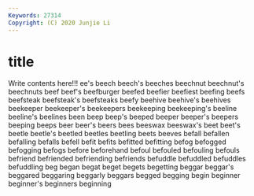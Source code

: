 ```yaml
---
Keywords: 27314
Copyright: (C) 2020 Junjie Li
---
```


# title

Write contents here!!!
ee's 
beech 
beech's
beeches 
beechnut 
beechnut's 
beechnuts 
beef 
beef's 
beefburger 
beefed 
beefier 
beefiest
beefing 
beefs 
beefsteak 
beefsteak's 
beefsteaks 
beefy 
beehive 
beehive's 
beehives 
beekeeper
beekeeper's 
beekeepers 
beekeeping 
beekeeping's 
beeline 
beeline's 
beelines 
been 
beep 
beep's
beeped 
beeper 
beeper's 
beepers 
beeping 
beeps 
beer 
beer's 
beers 
bees
beeswax 
beeswax's 
beet 
beet's 
beetle 
beetle's 
beetled 
beetles 
beetling 
beets
beeves 
befall 
befallen 
befalling 
befalls 
befell 
befit 
befits 
befitted 
befitting
befog 
befogged 
befogging 
befogs 
before 
beforehand 
befoul 
befouled 
befouling 
befouls
befriend 
befriended 
befriending 
befriends 
befuddle 
befuddled 
befuddles 
befuddling 
beg 
began
begat 
beget 
begets 
begetting 
beggar 
beggar's 
beggared 
beggaring 
beggarly 
beggars
begged 
begging 
begin 
beginner 
beginner's 
beginners 
beginning 
